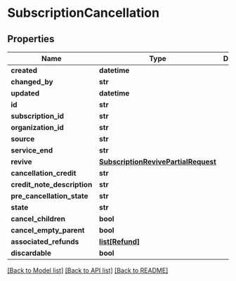 # SubscriptionCancellation

## Properties
Name | Type | Description | Notes
------------ | ------------- | ------------- | -------------
**created** | **datetime** |  | [optional] 
**changed_by** | **str** |  | [optional] 
**updated** | **datetime** |  | [optional] 
**id** | **str** |  | [optional] 
**subscription_id** | **str** |  | 
**organization_id** | **str** |  | 
**source** | **str** |  | [optional] 
**service_end** | **str** |  | 
**revive** | [**SubscriptionRevivePartialRequest**](SubscriptionRevivePartialRequest.md) |  | [optional] 
**cancellation_credit** | **str** |  | 
**credit_note_description** | **str** |  | [optional] 
**pre_cancellation_state** | **str** |  | [optional] 
**state** | **str** |  | 
**cancel_children** | **bool** |  | [optional] 
**cancel_empty_parent** | **bool** |  | [optional] 
**associated_refunds** | [**list[Refund]**](Refund.md) |  | [optional] 
**discardable** | **bool** |  | [optional] 

[[Back to Model list]](../README.md#documentation-for-models) [[Back to API list]](../README.md#documentation-for-api-endpoints) [[Back to README]](../README.md)

